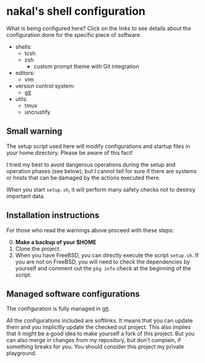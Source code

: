 # nakal's shell configuration

What is being configured here? Click on the links to see details
about the configuration done for the specific piece of software.

* shells:
	* tcsh
	* zsh
		* custom prompt theme with Git integration
* editors:
	* vim
* version control system:
	* [git](git/README.md)
* utils:
	* tmux
	* uncrustify

## Small warning

The setup script used here will modify configurations and startup files
in your home directory. Please be aware of this fact!

I tried my best to avoid dangerous operations during the setup and operation
phases (see below), but I cannot tell for sure if there are systems or hosts
that can be damaged by the actions executed there.

When you start `setup.sh`, it will perform many safety checks not to destroy
important data.

## Installation instructions

For those who read the warnings above proceed with these steps:

0. **Make a backup of your $HOME**
1. Clone the project.
2. When you have FreeBSD, you can directly execute the script
   `setup.sh`. If you are not on FreeBSD, you will need
   to check the dependencies by yourself and comment out the
   `pkg info` check at the beginning of the script.

## Managed software configurations

The configuration is fully managed in [git](http://git-scm.com).

All the configurations included are softlinks. It means that you can update
them and you implicitly update the checked out project. This also implies
that it might be a good idea to make yourself a fork of this project. But
you can also merge in changes from my repository, but don't complain, if
something breaks for you. You should consider this project my private
playground.
